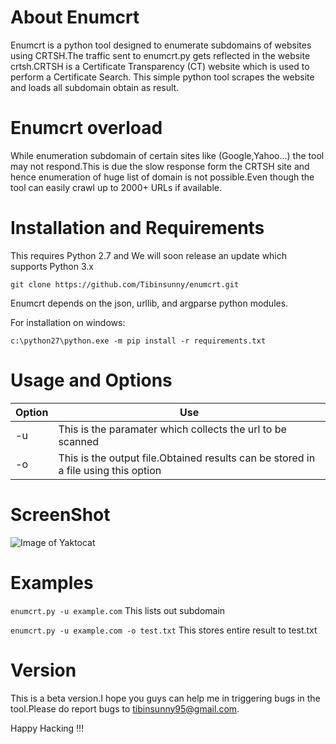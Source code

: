 # About Enumcrt
Enumcrt is a python tool designed to enumerate subdomains of websites using CRTSH.The traffic sent to enumcrt.py gets reflected in the website crtsh.CRTSH is a  Certificate Transparency (CT) website which is used to perform a Certificate Search. This simple python tool scrapes the website and loads all subdomain obtain as result.

# Enumcrt overload

While enumeration subdomain of certain sites like (Google,Yahoo...) the tool may not respond.This is due the slow response form the CRTSH site and hence enumeration of huge list of domain is not possible.Even though the tool can easily crawl up to 2000+ URLs if available.


# Installation and Requirements

This requires Python 2.7 and We will soon release an update which supports Python 3.x

`git clone https://github.com/Tibinsunny/enumcrt.git`

Enumcrt depends on the json, urllib, and argparse python modules.

For installation on windows:

`c:\python27\python.exe -m pip install -r requirements.txt`


# Usage and Options

Option | Use
------------ | -------------
-u | This is the paramater which collects the url to be scanned
-o | This is the output file.Obtained results can be stored in a file using this option


# ScreenShot


![Image of Yaktocat](https://github.com/Tibinsunny/enumcrt/blob/master/screenshot/enum-crt.PNG)


# Examples

`enumcrt.py -u example.com` This lists out subdomain

`enumcrt.py -u example.com -o test.txt` This stores entire result to test.txt

# Version

This is a beta version.I hope you guys can help me in triggering bugs in the tool.Please do report bugs to tibinsunny95@gmail.com.

Happy Hacking !!!




